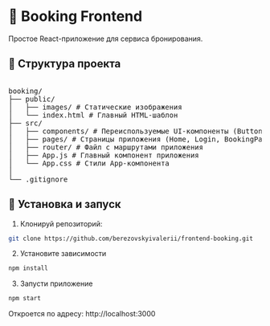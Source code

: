 # 🏨 Booking Frontend

Простое React-приложение для сервиса бронирования.

## 📁 Структура проекта
<pre> 
booking/ 
├── public/ 
│   ├── images/ # Статические изображения 
│   └── index.html # Главный HTML-шаблон 
├── src/ 
│   ├── components/ # Переиспользуемые UI-компоненты (Button, Header и т.д.) 
│   ├── pages/ # Страницы приложения (Home, Login, BookingPage и т.д.) 
│   ├── router/ # Файл с маршрутами приложения 
│   ├── App.js # Главный компонент приложения 
│   └── App.css # Стили App-компонента 
│ 
└── .gitignore </pre>

## 🚀 Установка и запуск

1. Клонируй репозиторий:
```bash
git clone https://github.com/berezovskyivalerii/frontend-booking.git
```

2. Установите зависимости
```bash
npm install
```

3. Запусти приложение

```bash
npm start
```

Откроется по адресу: http://localhost:3000
